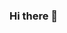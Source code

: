 ### Hi there 👋

<!--
**DevAStar08/DevAStar08** is a ✨ _special_ ✨ repository because its `README.md` (this file) appears on your GitHub profile.

[![DevAStar08's github stats]

<p align="center"> <img src=https://github-readme-stats.vercel.app/api?username=DevAStar08&show_icons=true alt=DevAStar08 /> </p>
